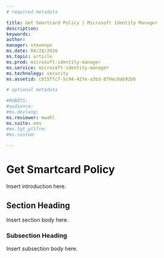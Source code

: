 ```yaml
---
# required metadata

title: Get Smartcard Policy | Microsoft Identity Manager
description:
keywords:
author: 
manager: stevenpo
ms.date: 04/28/2016
ms.topic: article
ms.prod: microsoft-identity-manager
ms.service: microsoft-identity-manager
ms.technology: security
ms.assetid: c015ffc7-5c94-427e-a3b3-870ec8ab92b6

# optional metadata

#ROBOTS:
#audience:
#ms.devlang:
ms.reviewer: mwahl
ms.suite: ems
#ms.tgt_pltfrm:
#ms.custom:

---
```


# Get Smartcard Policy
Insert introduction here.

## Section Heading
Insert section body here.

### Subsection Heading
Insert subsection body here.

